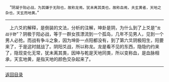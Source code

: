 &emsp;“``阴凝于阳必战，为其嫌于无阳也，故称龙焉，犹未离其类也，故称血焉，夫玄黄者，天地之杂也，天玄而地黄。``”
___
&emsp;上六爻的解释，是倒装的文法，分析的注解，坤卦是阴，为什么到了上爻是“``龙战于野``”？阴极于阳必战，等于一群女孩漂流到一个孤岛，几年不见男人，见到一个男人必抢。而战有争斗之象，因为坤卦一点阳都没有，到了第六爻阴极阳生，阳要来了，于是这时就战了。阴阳爻战，所以称龙。龙是看不见的东西，隐隐约约来了，隐现变化无常，犹未离其类，因坤与乾是天地同类，所以变称血，是血脉相承，天玄地黄，是指天地的颜色交杂起来了。
___
[返回目录](../../master/README.md#目录)